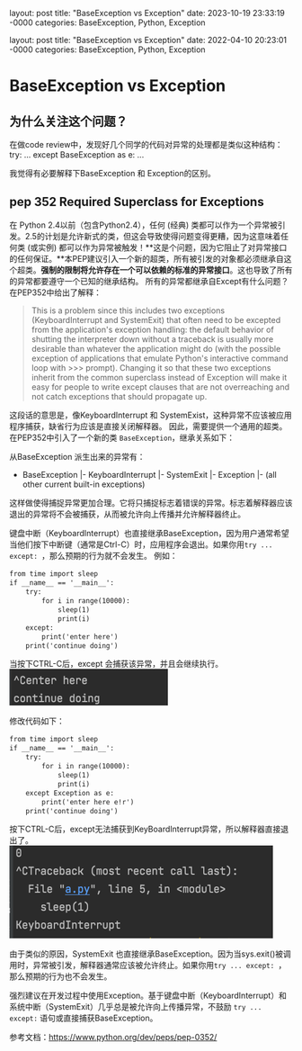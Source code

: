 layout: post
title: "BaseException vs Exception"
date: 2023-10-19 23:33:19 -0000
categories: BaseException, Python, Exception

layout: post
title: "BaseException vs Exception"
date: 2022-04-10 20:23:01 -0000
categories: BaseException, Python, Exception

# BaseException vs Exception
## 为什么关注这个问题？
在做code review中，发现好几个同学的代码对异常的处理都是类似这种结构：
try:
    ...
except BaseException as e:
    ...

我觉得有必要解释下BaseException 和 Exception的区别。
## pep 352 Required Superclass for Exceptions

在 Python 2.4以前（包含Python2.4），任何 (经典) 类都可以作为一个异常被引发。2.5的计划是允许新式的类，但这会导致使得问题变得更糟，因为这意味着任何类 (或实例) 都可以作为异常被触发！**这是个问题，因为它阻止了对异常接口的任何保证。**本PEP建议引入一个新的超类，所有被引发的对象都必须继承自这个超类。**强制的限制将允许存在一个可以依赖的标准的异常接口**。这也导致了所有的异常都要遵守一个已知的继承结构。
所有的异常都继承自Except有什么问题？
在PEP352中给出了解释：

> This is a problem since this includes two exceptions (KeyboardInterrupt and SystemExit) that often need to be excepted from the application's exception handling: the default behavior of shutting the interpreter down without a traceback is usually more desirable than whatever the application might do (with the possible exception of applications that emulate Python's interactive command loop with >>> prompt). Changing it so that these two exceptions inherit from the common superclass instead of Exception will make it easy for people to write except clauses that are not overreaching and not catch exceptions that should propagate up.

这段话的意思是，像KeyboardInterrupt 和 SystemExist，这种异常不应该被应用程序捕获，缺省行为应该是直接关闭解释器。
因此，需要提供一个通用的超类。在PEP352中引入了一个新的类 `BaseException`，继承关系如下：

从BaseException 派生出来的异常有：
- BaseException
  |- KeyboardInterrupt
  |- SystemExit
  |- Exception
     |- (all other current built-in exceptions)

这样做使得捕捉异常更加合理。它将只捕捉标志着错误的异常。标志着解释器应该退出的异常将不会被捕获，从而被允许向上传播并允许解释器终止。

键盘中断（KeyboardInterrupt）也直接继承BaseException，因为用户通常希望当他们按下中断键（通常是Ctrl-C）时，应用程序会退出。如果你用`try ... except: `，那么预期的行为就不会发生。
例如：
```
from time import sleep 
if __name__ == '__main__': 
    try: 
        for i in range(10000): 
            sleep(1) 
            print(i) 
    except: 
        print('enter here') 
    print('continue doing') 
```
当按下CTRL-C后，except 会捕获该异常，并且会继续执行。
![](media/16391164526162/16406613511960.png)

修改代码如下：

```
from time import sleep
if __name__ == '__main__':
    try:
        for i in range(10000):
            sleep(1)
            print(i)
    except Exception as e:
        print('enter here e!r')
    print('continue doing')
```
按下CTRL-C后，except无法捕获到KeyBoardInterrupt异常，所以解释器直接退出了。
![](media/16391164526162/16406614384371.png)


由于类似的原因，SystemExit 也直接继承BaseException。因为当sys.exit()被调用时，异常被引发，解释器通常应该被允许终止。如果你用`try ... except: `，那么预期的行为也不会发生。

强烈建议在开发过程中使用Exception。基于键盘中断（KeyboardInterrupt）和系统中断（SystemExit）几乎总是被允许向上传播异常，不鼓励 `try ... except:` 语句或直接捕获BaseException。

参考文档：https://www.python.org/dev/peps/pep-0352/